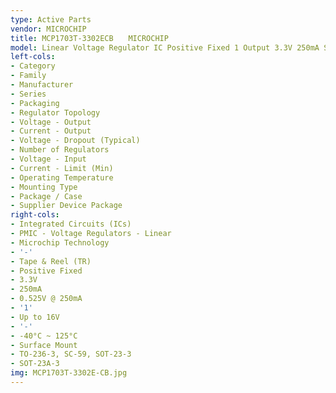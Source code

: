 ```yaml
---
type: Active Parts
vendor: MICROCHIP
title: MCP1703T-3302ECB　　MICROCHIP
model: Linear Voltage Regulator IC Positive Fixed 1 Output 3.3V 250mA SOT-23A-3
left-cols:
- Category
- Family
- Manufacturer
- Series
- Packaging 
- Regulator Topology
- Voltage - Output
- Current - Output
- Voltage - Dropout (Typical)
- Number of Regulators
- Voltage - Input
- Current - Limit (Min)
- Operating Temperature
- Mounting Type
- Package / Case
- Supplier Device Package
right-cols:
- Integrated Circuits (ICs)
- PMIC - Voltage Regulators - Linear
- Microchip Technology
- '-'
- Tape & Reel (TR) 
- Positive Fixed
- 3.3V
- 250mA
- 0.525V @ 250mA
- '1'
- Up to 16V
- '-'
- -40°C ~ 125°C
- Surface Mount
- TO-236-3, SC-59, SOT-23-3
- SOT-23A-3
img: MCP1703T-3302E-CB.jpg
---
```

